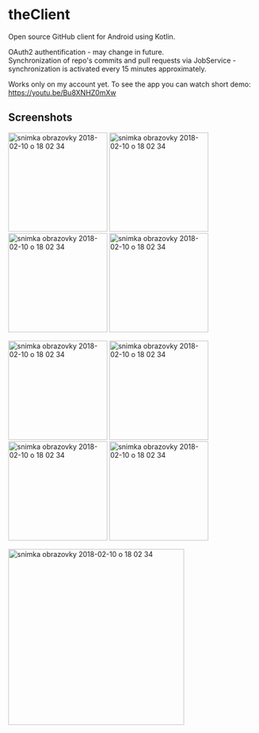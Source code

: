 # theClient  
Open source GitHub client for Android using Kotlin. 

OAuth2 authentification - may change in future.  
Synchronization of repo's commits and pull requests via JobService - synchronization is activated every 15 minutes approximately.  

Works only on my account yet. To see the app you can watch short demo:  
https://youtu.be/Bu8XNHZ0mXw
  
## Screenshots  
<p float="center">
  <img width="200" alt="snimka obrazovky 2018-02-10 o 18 02 34" src="https://user-images.githubusercontent.com/15018356/40234668-ff32f514-5aa7-11e8-9897-3d68bb1bc056.png"> 
    
  <img width="200" alt="snimka obrazovky 2018-02-10 o 18 02 34" src="https://user-images.githubusercontent.com/15018356/40236250-37da7ac2-5aad-11e8-9aee-41ac38d89c8e.png">
  
  <img width="200" alt="snimka obrazovky 2018-02-10 o 18 02 34" src="https://user-images.githubusercontent.com/15018356/40235510-d32a194a-5aaa-11e8-9188-1c2fdff02df8.png"> 
  
  <img width="200" alt="snimka obrazovky 2018-02-10 o 18 02 34" src="https://user-images.githubusercontent.com/15018356/40235565-f9f4c926-5aaa-11e8-853d-c2976c10142d.png">
</p>
 
<p float="center">
<img width="200" alt="snimka obrazovky 2018-02-10 o 18 02 34" src="https://user-images.githubusercontent.com/15018356/40235599-11bf7be6-5aab-11e8-834e-9041a91e8c92.png">  

<img width="200" alt="snimka obrazovky 2018-02-10 o 18 02 34" src="https://user-images.githubusercontent.com/15018356/40235626-24f9147e-5aab-11e8-9d5a-37e3fee0485e.png">  

<img width="200" alt="snimka obrazovky 2018-02-10 o 18 02 34" src="https://user-images.githubusercontent.com/15018356/40235661-3b7d2c6c-5aab-11e8-9c14-c182c6cc1198.png">

<img width="200" alt="snimka obrazovky 2018-02-10 o 18 02 34" src="https://user-images.githubusercontent.com/15018356/40235826-bb63fa3c-5aab-11e8-8e34-972e77c9b826.png">  
</p>

<img width="355" alt="snimka obrazovky 2018-02-10 o 18 02 34" src="https://user-images.githubusercontent.com/15018356/40235684-4e346d48-5aab-11e8-8c7c-6585375a45bf.png">  

